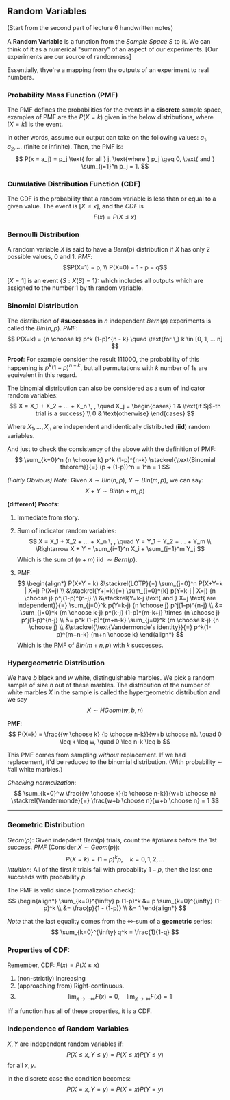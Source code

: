 ## Random Variables
(Start from the second part of lecture 6 handwritten notes)

A **Random Variable** is a function from the _Sample Space_ $S$ to $\mathbb{R}$.
We can think of it as a numerical "summary" of an aspect of our experiments. 
[Our experiments are our source of randomness]

Essentially, thye're a mapping from the outputs of an experiment to real numbers.

### Probability Mass Function (PMF)
The PMF defines the probabilities for the events in a **discrete** sample space, examples of PMF are the $P(X=k)$ given in the below distributions, where $[X=k]$ is the event.

In other words, assume our output can take on the following values: $a_1, a_2, ...$ (finite or infinite).
Then, the PMF is:
$$
P(x = a_j) = p_j \text{ for all } j, \text{where } p_j \geq 0, \text{ and } \sum_{j=1}^n p_j = 1.
$$

### Cumulative Distribution Function (CDF)
The CDF is the probability that a random variable is less than or equal to a given value.
The event is $[X \leq x]$, and the _CDF_ is 
$$ 
F(x) = P(X \leq x)
$$

### Bernoulli Distribution
A random variable $X$ is said to have a $Bern(p)$ distribution if $X$ has only $2$ possible values, $0$ and $1$.
_PMF_:
$$P(X=1) = p, \\  P(X=0) = 1 - p = q$$

$[X=1]$ is an event $\{S : X(S) = 1 \}$: which includes all outputs which are assigned to the number $1$ by th random variable.

### Binomial Distribution
The distribution of **\#successes** in $n$ independent $Bern(p)$ experiments is called the $Bin(n, p)$.
_PMF_:
$$
P(X=k) = {n \choose k} p^k (1-p)^{n - k} \quad \text{for \,} k \in [0, 1, ... n]
$$

**Proof**:
For example consider the result $111000$, the probability of this happening is $p^k(1-p)^{n-k}$, but all permutations with $k$ number of $1$s are equivalent in this regard.

The binomial distribution can also be considered as a sum of indicator random variables:
$$ 
X = X_1 + X_2 + ... + X_n \, , \quad X_j = 
\begin{cases}
  1 & \text{if $j$-th trial is a success} \\
  0 & \text{otherwise} 
\end{cases}
$$

Where $X_1, ..., X_n$ are independent and identically distributed (**iid**) random variables.

And just to check the consistency of the above with the definition of PMF:
$$
\sum_{k=0}^n {n \choose k} p^k (1-p)^{n-k} \stackrel{\text{Binomial theorem}}{=} (p + (1-p))^n = 1^n = 1
$$

_(Fairly Obvious) Note_: Given $X \sim Bin(n, p)$, $Y \sim Bin(m , p)$, we can say:
$$ X + Y \sim Bin(n + m, p) $$

**(different) Proofs**:
1. Immediate from story.
2. Sum of indicator random variables: 
    $$
    X = X_1 + X_2 + ... + X_n \, , \quad Y = Y_1 + Y_2 + ... + Y_m \\
    \Rightarrow X + Y = \sum_{i=1}^n X_i + \sum_{j=1}^m Y_j 
    $$
    Which is the sum of $(n+m)$ iid $\sim Bern(p)$.

3. PMF: 
    $$
    \begin{align*}
    P(X+Y = k) &\stackrel{LOTP}{=} \sum_{j=0}^n P(X+Y=k | X=j) P(X=j) \\
    &\stackrel{Y+j=k}{=} \sum_{j=0}^{k} p(Y=k-j | X=j) {n \choose j} p^j(1-p)^{n-j} \\
    &\stackrel{Y=k-j \text{ and } X=j \text{ are independent}}{=} \sum_{j=0}^k p(Y=k-j) {n \choose j} p^j(1-p)^{n-j} \\
    &= \sum_{j=0}^k {m \choose k-j} p^{k-j} (1-p)^{m-k+j} \times {n \choose j} p^j(1-p)^{n-j} \\
    &= p^k (1-p)^{m+n-k} \sum_{j=0}^k {m \choose k-j} {n \choose j} \\
    &\stackrel{\text{Vandermonde's identity}}{=} p^k(1-p)^{m+n-k} {m+n \choose k}
    \end{align*}
    $$
    Which is the PMF of $Bin(m+n, p)$ with $k$ successes.


### Hypergeometric Distribution

We have $b$ black and $w$ white, distinguishable marbles. We pick a random sample of size $n$ out of these marbles. The distribution of the number of white marbles $X$ in the sample is called the hypergeometric distribution and we say
$$
X \sim HGeom(w, b, n)
$$

**PMF**:
$$
P(X=k) = \frac{{w \choose k} {b \choose n-k}}{w+b \choose n}. \quad 0 \leq k \leq w, \quad 0 \leq n-k \leq b
$$

This PMF comes from sampling _without_ replacement. 
If we had replacement, it'd be reduced to the binomial distribution. (With probability $\sim$ #all white marbles.)

_Checking normalization_:
$$
\sum_{k=0}^w \frac{{w \choose k}{b \choose n-k}}{w+b \choose n} \stackrel{Vandermonde}{=} \frac{w+b \choose n}{w+b \choose n} = 1
$$
<hr/>

### Geometric Distribution
$Geom(p)$: Given indepdent $Bern(p)$ trials, count the $\# failures$ before the $1$st success.
_PMF_ (Consider $X \sim Geom(p)$):
$$
P(X=k) = (1-p)^k p, \quad k = {0, 1, 2, ...}
$$
_Intuition_:
All of the first $k$ trials fail with probability $1-p$, then the last one succeeds with probability $p$.

The PMF is valid since (normalization check):
$$
\begin{align*}
\sum_{k=0}^{\infty} p (1-p)^k &= p \sum_{k=0}^{\infty} (1-p)^k \\
&= \frac{p}{1 - (1-p)} \\
&= 1
\end{align*}
$$

_Note_ that the last equality comes from the $\infty$-sum of a **geometric** series:
$$
\sum_{k=0}^{\infty} q^k = \frac{1}{1-q}
$$

### Properties of CDF:
Remember, CDF: $F(x) = P(X \leq x)$

1. (non-strictly) Increasing
2. (approaching from) Right-continuous.
3. $$ \lim_{x \rightarrow -\infty} F(x) = 0, \quad \lim_{x \rightarrow \infty} F(x) = 1 $$ 

Iff a function has all of these properties, it is a CDF.

### Independence of Random Variables
$X, Y$ are independent random variables if:
$$
P(X \leq x, Y \leq y) = P(X \leq x)P(Y \leq y)
$$
for all $x, y$.

In the discrete case the condition becomes:
$$
P(X = x, Y = y) = P(X = x)P(Y = y)
$$


